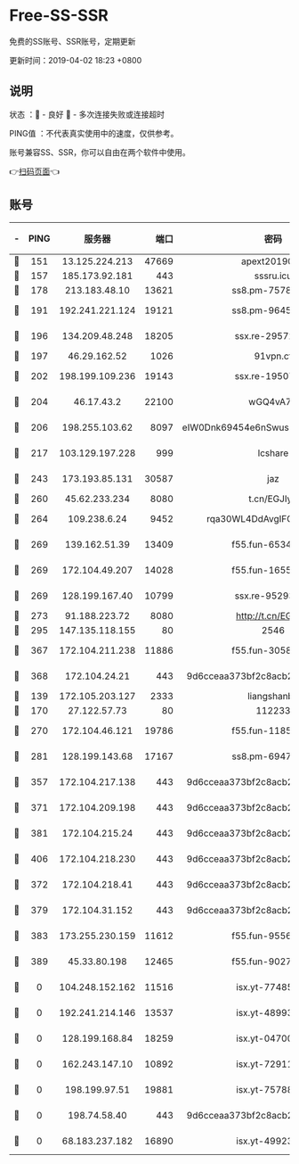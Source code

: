 # Free-SS-SSR

免费的SS账号、SSR账号，定期更新

更新时间：2019-04-02 18:23 +0800

## 说明

状态     ：🙂 - 良好 🙁 - 多次连接失败或连接超时

PING值   ：不代表真实使用中的速度，仅供参考。

账号兼容SS、SSR，你可以自由在两个软件中使用。

👉[扫码页面](https://liesauer.github.io/Free-SS-SSR/)👈

## 账号

|-|PING|服务器|端口|密码|加密方式|区域|
|:----:|:----:|:-----:|-----:|:----:|:----:|:----:|
|🙂|151|13.125.224.213|47669|apext2019001|chacha20|KR|
|🙂|157|185.173.92.181|443|sssru.icu|rc4-md5|RU|
|🙂|178|213.183.48.10|13621|ss8.pm-75785844|rc4-md5|RU|
|🙂|191|192.241.221.124|19121|ss8.pm-96452968|aes-256-cfb|US|
|🙂|196|134.209.48.248|18205|ssx.re-29572798|aes-256-cfb|US|
|🙂|197|46.29.162.52|1026|91vpn.cf|rc4-md5|RU|
|🙂|202|198.199.109.236|19143|ssx.re-19507417|aes-256-cfb|US|
|🙂|204|46.17.43.2|22100|wGQ4vA7D|aes-256-gcm|RU|
|🙂|206|198.255.103.62|8097|eIW0Dnk69454e6nSwuspv9DmS201tQ0D|aes-256-cfb|US|
|🙂|217|103.129.197.228|999|lcshare|aes-256-cfb|US|
|🙂|243|173.193.85.131|30587|jaz|aes-256-cfb|US|
|🙂|260|45.62.233.234|8080|t.cn/EGJIyrl|rc4-md5|CA|
|🙂|264|109.238.6.24|9452|rqa30WL4DdAvgIFG6Fs3znzTa|aes-256-cfb|FR|
|🙂|269|139.162.51.39|13409|f55.fun-65348713|aes-256-cfb|SG|
|🙂|269|172.104.49.207|14028|f55.fun-16558958|aes-256-cfb|SG|
|🙂|269|128.199.167.40|10799|ssx.re-95293945|aes-256-cfb|SG|
|🙂|273|91.188.223.72|8080|http://t.cn/EGJIyrl|rc4-md5|RU|
|🙂|295|147.135.118.155|80|2546|chacha20|US|
|🙂|367|172.104.211.238|11886|f55.fun-30589082|aes-256-cfb|US|
|🙂|368|172.104.24.21|443|9d6cceaa373bf2c8acb22e60b6a58be6|aes-256-cfb|US|
|🙂|139|172.105.203.127|2333|liangshanbo|chacha20|JP|
|🙂|170|27.122.57.73|80|112233|chacha20|HK|
|🙂|270|172.104.46.121|19786|f55.fun-11854129|aes-256-cfb|SG|
|🙂|281|128.199.143.68|17167|ss8.pm-69475230|aes-256-cfb|SG|
|🙂|357|172.104.217.138|443|9d6cceaa373bf2c8acb22e60b6a58be6|aes-256-cfb|US|
|🙂|371|172.104.209.198|443|9d6cceaa373bf2c8acb22e60b6a58be6|aes-256-cfb|US|
|🙂|381|172.104.215.24|443|9d6cceaa373bf2c8acb22e60b6a58be6|aes-256-cfb|US|
|🙂|406|172.104.218.230|443|9d6cceaa373bf2c8acb22e60b6a58be6|aes-256-cfb|US|
|🙁|372|172.104.218.41|443|9d6cceaa373bf2c8acb22e60b6a58be6|aes-256-cfb|US|
|🙁|379|172.104.31.152|443|9d6cceaa373bf2c8acb22e60b6a58be6|aes-256-cfb|US|
|🙁|383|173.255.230.159|11612|f55.fun-95562251|aes-256-cfb|US|
|🙁|389|45.33.80.198|12465|f55.fun-90274563|aes-256-cfb|US|
|🙁|0|104.248.152.162|11516|isx.yt-77485292|aes-256-cfb|SG|
|🙁|0|192.241.214.146|13537|isx.yt-48993541|aes-256-cfb|US|
|🙁|0|128.199.168.84|18259|isx.yt-04700697|aes-256-cfb|SG|
|🙁|0|162.243.147.10|10892|isx.yt-72911637|aes-256-cfb|US|
|🙁|0|198.199.97.51|19881|isx.yt-75788519|aes-256-cfb|US|
|🙁|0|198.74.58.40|443|9d6cceaa373bf2c8acb22e60b6a58be6|aes-256-cfb|US|
|🙁|0|68.183.237.182|16890|isx.yt-49923766|aes-256-cfb|SG|
